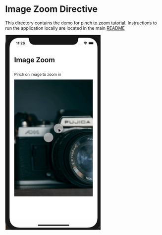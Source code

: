 # Image Zoom Directive

This directory contains the demo for [pinch to zoom tutorial](https://nativescripting.com/posts/pinch-to-zoom-in-nativescript). Instructions to run the application locally are located in the main [README](https://github.com/williamjuan027/nativescript-ui-components)

![demo](https://github.com/williamjuan027/nativescript-ui-components/blob/master/screenshots/image-zoom.gif)
